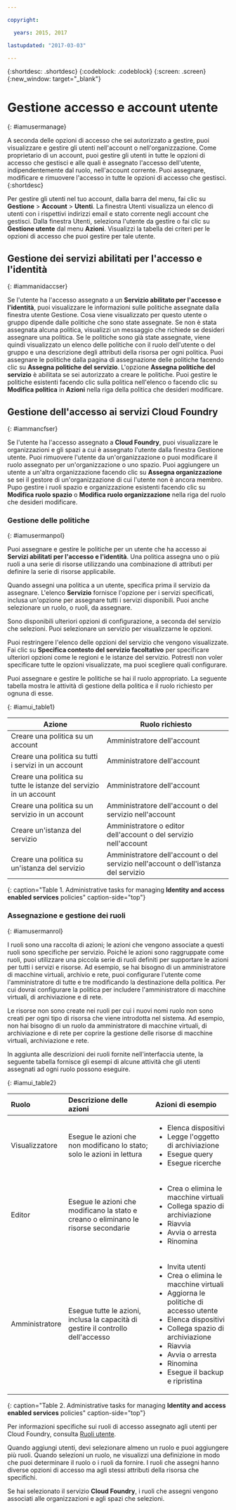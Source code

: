 ```yaml
---

copyright:

  years: 2015, 2017

lastupdated: "2017-03-03"

---
```


{:shortdesc: .shortdesc}
{:codeblock: .codeblock}
{:screen: .screen}
{:new_window: target="_blank"}

# Gestione accesso e account utente
{: #iamusermanage}

A seconda delle opzioni di accesso che sei autorizzato a gestire, puoi visualizzare e gestire gli utenti nell'account o nell'organizzazione. Come proprietario di un account, puoi gestire gli utenti in tutte le opzioni di accesso che gestisci e alle quali è assegnato l'accesso dell'utente, indipendentemente dal ruolo, nell'account corrente. Puoi assegnare, modificare e rimuovere l'accesso in tutte le opzioni di accesso che gestisci.
{:shortdesc}

Per gestire gli utenti nel tuo account, dalla barra del menu, fai clic su **Gestione** &gt; **Account** &gt; **Utenti**. La finestra Utenti visualizza un elenco di utenti con i rispettivi indirizzi email e stato corrente negli account che gestisci. Dalla finestra Utenti, seleziona l'utente da gestire o fai clic su **Gestione utente** dal menu **Azioni**. Visualizzi la tabella dei criteri per le opzioni di accesso che puoi gestire per tale utente.

## Gestione dei servizi abilitati per l'accesso e l'identità 
{: #iammanidaccser}

Se l'utente ha l'accesso assegnato a un **Servizio abilitato per l'accesso e l'identità**, puoi visualizzare le informazioni sulle politiche assegnate dalla finestra utente Gestione.  Cosa viene visualizzato per questo utente o gruppo dipende dalle politiche che sono state assegnate. Se non è stata assegnata alcuna politica, visualizzi un messaggio che richiede se desideri assegnare una politica. Se le politiche sono già state assegnate, viene quindi visualizzato un elenco delle politiche con il ruolo dell'utente o del gruppo e una descrizione degli attributi della risorsa per ogni politica. Puoi assegnare le politiche dalla pagina di assegnazione delle politiche facendo clic su **Assegna politiche del servizio**. L'opzione **Assegna politiche del servizio** è abilitata se sei autorizzato a creare le politiche. Puoi gestire le politiche esistenti facendo clic sulla politica nell'elenco o facendo clic su **Modifica politica** in **Azioni** nella riga della politica che desideri modificare.

## Gestione dell'accesso ai servizi Cloud Foundry
{: #iammancfser}

Se l'utente ha l'accesso assegnato a **Cloud Foundry**, puoi visualizzare le organizzazioni e gli spazi a cui è assegnato l'utente dalla finestra Gestione utente. Puoi rimuovere l'utente da un'organizzazione o puoi modificare il ruolo assegnato per un'organizzazione o uno spazio. Puoi aggiungere un utente a un'altra organizzazione facendo clic su **Assegna organizzazione** se sei il gestore di un'organizzazione di cui l'utente non è ancora membro. Pupo gestire i ruoli spazio e organizzazione esistenti facendo clic su **Modifica ruolo spazio** o **Modifica ruolo organizzazione** nella riga del ruolo che desideri modificare.

### Gestione delle politiche
{: #iamusermanpol}

Puoi assegnare e gestire le politiche per un utente che ha accesso ai **Servizi abilitati per l'accesso e l'identità**. Una politica assegna uno o più ruoli a una serie di risorse utilizzando una combinazione di attributi per definire la serie di risorse applicabile.

Quando assegni una politica a un utente, specifica prima il servizio da assegnare. L'elenco **Servizio** fornisce l'opzione per i servizi specificati, inclusa un'opzione per assegnare tutti i servizi disponibili. Puoi anche selezionare un ruolo, o ruoli, da assegnare.

Sono disponibili ulteriori opzioni di configurazione, a seconda del servizio che selezioni. Puoi selezionare un servizio per visualizzarne le opzioni.

Puoi restringere l'elenco delle opzioni del servizio che vengono visualizzate. Fai clic su **Specifica contesto del servizio facoltativo** per specificare ulteriori opzioni come le regioni e le istanze del servizio.  Potresti non voler specificare tutte le opzioni visualizzate, ma puoi scegliere quali configurare.

Puoi assegnare e gestire le politiche se hai il ruolo appropriato. La seguente tabella mostra le attività di gestione della politica e il ruolo richiesto per ognuna di esse. 


{: #iamui_table1}

| Azione | Ruolo richiesto  |
|----------|---------|
| Creare una politica su un account  | Amministratore dell'account |
| Creare una politica su tutti i servizi in un account  | Amministratore dell'account |
| Creare una politica su tutte le istanze del servizio in un account  | Amministratore dell'account |
| Creare una politica su un servizio in un account  | Amministratore dell'account o del servizio nell'account  |
| Creare un'istanza del servizio  | Amministratore o editor dell'account o del servizio nell'account  |
| Creare una politica su un'istanza del servizio  | Amministratore dell'account o del servizio nell'account o dell'istanza del servizio  |
{: caption="Table 1. Administrative tasks for managing **Identity and access enabled services** policies" caption-side="top"}

### Assegnazione e gestione dei ruoli
{: #iamusermanrol}

I ruoli sono una raccolta di azioni; le azioni che vengono associate a questi ruoli sono specifiche per servizio.
Poiché le azioni sono raggruppate come ruoli, puoi utilizzare una piccola serie di ruoli definiti per supportare le azioni per tutti i servizi e risorse. Ad esempio, se hai bisogno di un amministratore di macchine virtuali, archivio e rete, puoi configurare l'utente come l'amministratore di tutte e tre modificando la destinazione della politica. Per cui dovrai configurare la politica per includere l'amministratore di macchine virtuali, di archiviazione e di rete.

Le risorse non sono create nei ruoli per cui i nuovi nomi ruolo non sono creati per ogni tipo di risorsa che viene introdotta nel sistema. Ad esempio, non hai bisogno di un ruolo da amministratore di macchine virtuali, di archiviazione e di rete per coprire la gestione delle risorse di macchine virtuali, archiviazione e rete.

In aggiunta alle descrizioni dei ruoli fornite nell'interfaccia utente, la seguente tabella fornisce gli esempi di alcune attività che gli utenti assegnati ad ogni ruolo possono eseguire.

{: #iamui_table2}

| Ruolo | Descrizione delle azioni | Azioni di esempio|
|:-----------------|:-----------------|:-----------------|
| Visualizzatore  | Esegue le azioni che non modificano lo stato; solo le azioni in lettura | <ul><li>Elenca dispositivi</li><li>Legge l'oggetto di archiviazione</li><li>Esegue query</li><li>Esegue ricerche</li></ul>|
| Editor | Esegue le azioni che modificano la stato e creano o eliminano le risorse secondarie |<ul><li>Crea o elimina le macchine virtuali</li><li>Collega spazio di archiviazione</li><li>Riavvia</li><li>Avvia o arresta</li><li>Rinomina</li></ul> |
| Amministratore  | Esegue tutte le azioni, inclusa la capacità di gestire il controllo dell'accesso |<ul><li>Invita utenti</li><li>Crea o elimina le macchine virtuali</li><li>Aggiorna le politiche di accesso utente</li><li>Elenca dispositivi</li><li>Collega spazio di archiviazione</li><li>Riavvia</li><li>Avvia o arresta</li><li>Rinomina</li><li>Esegue il backup e ripristina</li></ul>|
{: caption="Table 2. Administrative tasks for managing **Identity and access enabled services** policies" caption-side="top"}

Per informazioni specifiche sui ruoli di accesso assegnato agli utenti per Cloud Foundry, consulta [Ruoli utente](/docs/admin/users_roles.html#userrolesinfo).

Quando aggiungi utenti, devi selezionare almeno un ruolo e puoi aggiungere più ruoli. Quando selezioni un ruolo, ne visualizzi una definizione in modo che puoi determinare il ruolo o i ruoli da fornire.  I ruoli che assegni hanno diverse opzioni di accesso ma agli stessi attributi della risorsa che specifichi.

Se hai selezionato il servizio **Cloud Foundry**, i ruoli che assegni vengono associati alle organizzazioni e agli spazi che selezioni.
